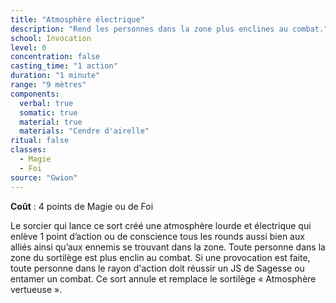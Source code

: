 ```yaml
---
title: "Atmosphère électrique"
description: "Rend les personnes dans la zone plus enclines au combat."
school: Invocation
level: 0
concentration: false
casting_time: "1 action"
duration: "1 minute"
range: "9 mètres"
components:
  verbal: true
  somatic: true
  material: true
  materials: "Cendre d'airelle"
ritual: false
classes:
  - Magie
  - Foi
source: "Gwion"
---
```

**Coût** : 4 points de Magie ou de Foi  

Le sorcier qui lance ce sort créé une atmosphère lourde et électrique qui enlève 1 point d’action ou de conscience tous les rounds aussi bien aux alliés ainsi qu’aux ennemis se trouvant dans la zone. Toute personne dans la zone du sortilège est plus enclin au combat. Si une provocation est faite, toute personne dans le rayon d'action doit réussir un JS de Sagesse ou entamer un combat. Ce sort annule et remplace le sortilège « Atmosphère vertueuse ».

